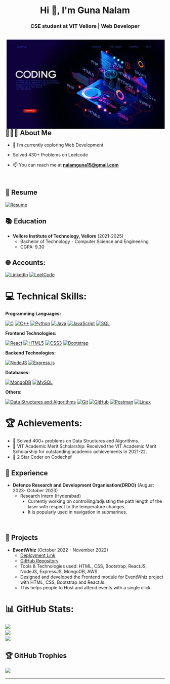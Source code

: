 <!--

Here are some ideas to get you started:

- 🔭 I’m currently working on ...
- 🌱 I’m currently learning ...
- 👯 I’m looking to collaborate on ...
- 🤔 I’m looking for help with ...
- 💬 Ask me about ...
- 📫 How to reach me: ...
- 😄 Pronouns: ...
- ⚡ Fun fact: 
-->

<h1 align="center">Hi 👋, I'm Guna Nalam</h1>
<h3 align="center"> CSE student at VIT Vellore | Web Developer</h3>
<br>
<img align="right" alt="Coding" width="500" src="./Image1.jpg">

## 👨🏻‍💻 About Me 

- 🌱 I’m currently exploring Web Development

- Solved 430+ Problems on Leetcode

- 📫 You can reach me at **nalamguna15@gmail.com**

<br>

## 📄 Resume 
[![Resume](https://img.shields.io/badge/View%20Resume-4285F4?style=for-the-badge&logo=Google%20Drive&logoColor=white)](https://docs.google.com/document/d/1FFyB05IgbxwoK_lEeXWO2TecX6N3ca3V/edit?usp=sharing&ouid=111359683343941815273&rtpof=true&sd=true)

## 📚 Education 

- **Vellore Institute of Technology, Vellore** (2021-2025)
  - Bachelor of Technology - Computer Science and Engineering 
  - CGPA: 9.30

## 🌐 Accounts:

[![LinkedIn](https://img.shields.io/badge/LinkedIn-0A66C2.svg?style=for-the-badge&logo=LinkedIn&logoColor=white)](https://www.linkedin.com/in/nalam-guna/) 
[![LeetCode](https://img.shields.io/static/v1?style=for-the-badge&message=LeetCode&color=222222&logo=LeetCode&logoColor=FFA116&label=)](https://leetcode.com/guna_nalam/) 

# 💻 Technical Skills:

**Programming Languages:**

[![C](https://img.shields.io/badge/C-A8B9CC.svg?style=for-the-badge&logo=C&logoColor=black)](https://www.cprogramming.com/)
[![C++](https://img.shields.io/badge/C++-00599C.svg?style=for-the-badge&logo=C++&logoColor=white)](https://cplusplus.com/)
[![Python](https://img.shields.io/badge/Python-3776AB.svg?style=for-the-badge&logo=Python&logoColor=white)](https://www.python.org/)
[![Java](https://img.shields.io/badge/java-%23ED8B00.svg?style=for-the-badge&logo=java&logoColor=white)](https://www.java.com/en/)
[![JavaScript](https://img.shields.io/badge/JavaScript-F7DF1E.svg?style=for-the-badge&logo=JavaScript&logoColor=black)](https://developer.mozilla.org/en-US/docs/Web/JavaScript/)
[![SQL](https://img.shields.io/badge/SQL-4479A1.svg?style=for-the-badge&logo=MySQL&logoColor=white)](https://www.mysql.com/)

**Frontend Technologies:**

[![React](https://img.shields.io/badge/React-61DAFB.svg?style=for-the-badge&logo=React&logoColor=black)](https://reactjs.org/)
[![HTML5](https://img.shields.io/badge/HTML5-E34F26.svg?style=for-the-badge&logo=HTML5&logoColor=white)](https://developer.mozilla.org/en-US/docs/Web/HTML/)
[![CSS3](https://img.shields.io/badge/CSS3-1572B6.svg?style=for-the-badge&logo=CSS3&logoColor=white)](https://developer.mozilla.org/en-US/docs/Web/CSS/)
[![Bootstrap](https://img.shields.io/badge/Bootstrap-7952B3.svg?style=for-the-badge&logo=Bootstrap&logoColor=white)](https://getbootstrap.com/)
<!--[![Redux](https://img.shields.io/badge/Redux-764ABC.svg?style=for-the-badge&logo=Redux&logoColor=white)](https://redux.js.org/)-->

**Backend Technologies:**

[![NodeJS](https://img.shields.io/badge/Node.js-339933.svg?style=for-the-badge&logo=nodedotjs&logoColor=white)](https://nodejs.org/en/)
[![Express.js](https://img.shields.io/badge/Express-000000.svg?style=for-the-badge&logo=Express&logoColor=white)](https://expressjs.com/)

**Databases:**

[![MongoDB](https://img.shields.io/badge/MongoDB-47A248.svg?style=for-the-badge&logo=MongoDB&logoColor=white)](https://www.mongodb.com/)
[![MySQL](https://img.shields.io/badge/MySQL-4479A1.svg?style=for-the-badge&logo=MySQL&logoColor=white)](https://www.mysql.com/)

**Others:**

[![Data Structures and Algorithms](https://img.shields.io/badge/Data%20Structures%20and%20Algorithms-808080.svg?style=for-the-badge&logo=DataCamp&logoColor=white)](https://techdevguide.withgoogle.com/paths/data-structures-and-algorithms/)
[![Git](https://img.shields.io/static/v1?style=for-the-badge&message=Git&color=F05032&logo=Git&logoColor=FFFFFF&label=)](https://git-scm.com/)
[![GitHub](https://img.shields.io/static/v1?style=for-the-badge&message=GitHub&color=181717&logo=GitHub&logoColor=FFFFFF&label=)](https://github.com/)
[![Postman](https://img.shields.io/badge/Postman-FF6C37?style=for-the-badge&logo=postman&logoColor=white)](https://www.postman.com/)
[![Linux](https://img.shields.io/badge/Linux-FCC624.svg?style=for-the-badge&logo=Linux&logoColor=black)](https://www.linux.org/)

# 🏆 Achievements:

- 🌟 Solved 400+ problems on Data Structures and Algorithms.
- 🌟 VIT Academic Merit Scholarship: Received the VIT Academic Merit Scholarship for outstanding academic achievements in 2021-22.
- 🌟 2 Star Coder on Codechef

## 💼 Experience 

- **Defence Research and Development Organisation(DRDO)** (August 2023- October 2023)
  - Research Intern (Hyderabad)
    - Currently working on controlling/adjusting the path length of the laser with respect to the temperature changes.
    - It is popularly used in navigation in submarines.

<br>

## 🚀 Projects 

- **EventWhiz** (October 2022 - November 2022)
  - [Deployment Link](https://eventwhiz.site/)
  - [GitHub Repository](https://github.com/GunaNalam/EventWhiz_Frontend)
  - Tools & Technologies used: HTML, CSS, Bootstrap, ReactJS, NodeJS, ExpressJS, MongoDB, AWS. 
  - Designed and developed the Frontend module for EventWhiz project with HTML, CSS, Bootstrap and ReactJs.
  -  This helps people to Host and attend events with a single click.

# 📊 GitHub Stats:

![](https://github-readme-stats.vercel.app/api?username=GunaNalam&theme=tokyonight&hide_border=false&include_all_commits=true&count_private=true)<br/>
![](https://github-readme-streak-stats.herokuapp.com/?user=GunaNalam&theme=tokyonight&hide_border=false)<br/>
![](https://github-readme-stats.vercel.app/api/top-langs/?username=GunaNalam&theme=tokyonight&hide_border=false&include_all_commits=true&count_private=true&layout=compact)

## 🏆 GitHub Trophies

![](https://github-profile-trophy.vercel.app/?username=GunaNalam&theme=tokyonight&no-frame=false&no-bg=false&margin-w=4)

---
